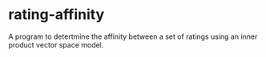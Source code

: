 # rating-affinity
A program to detertmine the affinity between a set of ratings using an inner product vector space model.
